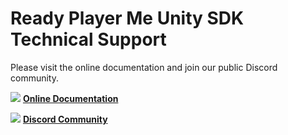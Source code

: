 # Ready Player Me Unity SDK Technical Support

Please visit the online documentation and join our public Discord community.

![](https://i.imgur.com/zGamwPM.png) **[Online Documentation]( https://readyplayer.me/docs )**

![](https://i.imgur.com/FgbNsPN.png) **[Discord Community]( https://discord.gg/9veRUu2 )**

